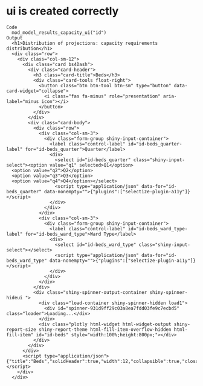 # ui is created correctly

    Code
      mod_model_results_capacity_ui("id")
    Output
      <h1>Distribution of projections: capacity requirements distribution</h1>
      <div class="row">
        <div class="col-sm-12">
          <div class="card bs4Dash">
            <div class="card-header">
              <h3 class="card-title">Beds</h3>
              <div class="card-tools float-right">
                <button class="btn btn-tool btn-sm" type="button" data-card-widget="collapse">
                  <i class="fas fa-minus" role="presentation" aria-label="minus icon"></i>
                </button>
              </div>
            </div>
            <div class="card-body">
              <div class="row">
                <div class="col-sm-3">
                  <div class="form-group shiny-input-container">
                    <label class="control-label" id="id-beds_quarter-label" for="id-beds_quarter">Quarter</label>
                    <div>
                      <select id="id-beds_quarter" class="shiny-input-select"><option value="q1" selected>Q1</option>
      <option value="q2">Q2</option>
      <option value="q3">Q3</option>
      <option value="q4">Q4</option></select>
                      <script type="application/json" data-for="id-beds_quarter" data-nonempty="">{"plugins":["selectize-plugin-a11y"]}</script>
                    </div>
                  </div>
                </div>
                <div class="col-sm-3">
                  <div class="form-group shiny-input-container">
                    <label class="control-label" id="id-beds_ward_type-label" for="id-beds_ward_type">Ward Type</label>
                    <div>
                      <select id="id-beds_ward_type" class="shiny-input-select"></select>
                      <script type="application/json" data-for="id-beds_ward_type" data-nonempty="">{"plugins":["selectize-plugin-a11y"]}</script>
                    </div>
                  </div>
                </div>
              </div>
              <div class="shiny-spinner-output-container shiny-spinner-hideui ">
                <div class="load-container shiny-spinner-hidden load1">
                  <div id="spinner-931d9ff29c03a8ea7fdd03fe9c7ecbd5" class="loader">Loading...</div>
                </div>
                <div class="plotly html-widget html-widget-output shiny-report-size shiny-report-theme html-fill-item-overflow-hidden html-fill-item" id="id-beds" style="width:100%;height:800px;"></div>
              </div>
            </div>
          </div>
          <script type="application/json">{"title":"Beds","solidHeader":true,"width":12,"collapsible":true,"closable":false,"maximizable":false,"gradient":false}</script>
        </div>
      </div>

